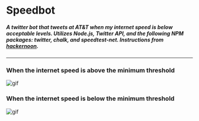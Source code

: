 # Speedbot
##### A twitter bot that tweets at AT&T when my internet speed is below acceptable levels.  Utilizes Node.js, Twitter API, and the following NPM packages: twitter, chalk, and speedtest-net. Instructions from [hackernoon](https://hackernoon.com/create-a-simple-twitter-bot-with-node-js-5b14eb006c08).
---
### When the internet speed is **above** the minimum threshold
![gif](./images/speedAbovePar.gif)

### When the internet speed is **below** the minimum threshold
![gif](./images/speedBelowPar.gif)
